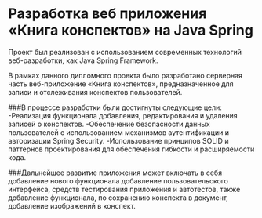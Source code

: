 # Разработка веб приложения «Книга конспектов» на Java Spring

Проект был реализован с использованием современных технологий веб-разработки, как Java Spring Framework.

В рамках данного дипломного проекта было разработано серверная часть веб-приложение «Книга конспектов», предназначенное для записи и отслеживания конспектов пользователей. 

###В процессе разработки были достигнуты следующие цели:
-Реализация функционала добавления, редактирования и удаления записей о конспектов.
-Обеспечение безопасности данных пользователей с использованием механизмов аутентификации и авторизации Spring Security.
-Использование принципов SOLID и паттернов проектирования для обеспечения гибкости и расширяемости кода.

###Дальнейшее развитие приложения может включать в себя добавление нового функционала
 добавление пользовательского интерфейса, средств тестирования приложения и автотестов, также добавление функционала, по сохранению конспекта в документ, добавление изображений в конспект.
